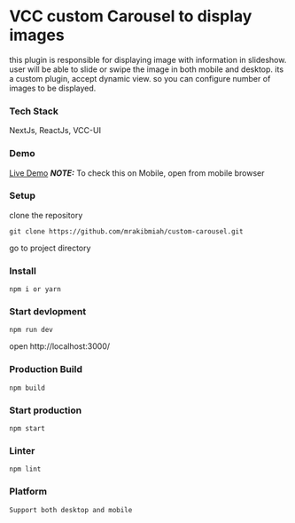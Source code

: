 # VCC custom Carousel to display images
this plugin is responsible for displaying image with information in slideshow. user will be able to slide or swipe the image in both mobile and desktop. its a custom plugin, accept dynamic view. so you can configure number of images to be displayed.

### Tech Stack
NextJs, ReactJs, VCC-UI

### Demo
[Live Demo](https://custom-carousel-one.vercel.app/)
**_NOTE:_** To check this on Mobile, open from mobile browser
### Setup
clone the repository
```
git clone https://github.com/mrakibmiah/custom-carousel.git
```
go to project directory

### Install
```
npm i or yarn
```
### Start devlopment
```
npm run dev
```

open http://localhost:3000/

### Production Build
```
npm build
```

### Start production
```
npm start
```
### Linter

```
npm lint
```

### Platform
`Support both desktop and mobile`

